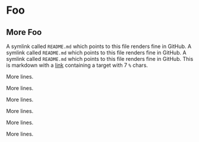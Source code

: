 # Foo

## More Foo

A symlink called `README.md` which points to this file renders fine in GitHub. A symlink called `README.md` which points to this file renders fine in GitHub. A symlink called `README.md` which points to this file renders fine in GitHub. This is markdown with a [link](%%%%%%%) containing a target with 7 `%` chars.

More lines.

More lines.

More lines.

More lines.

More lines.

More lines.
